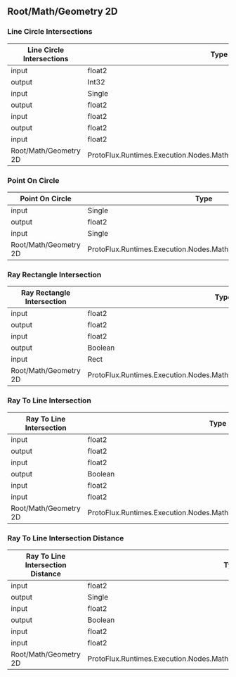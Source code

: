 <!-----------------------------------------------------------------------+
 ! This file has been generated using a script. Do not edit it manually. !
 ! Edit the individual node pages instead.                               !
 +----------------------------------------------------------------------->

## Root/Math/Geometry 2D

### Line Circle Intersections

<!-- ProtofluxNode:start -->
| Line Circle Intersections | Type | Label |
| --- | ---- | ----- |
| input | float2 | Center |
| output | Int32 | IntersectionCount |
| input | Single | Radius |
| output | float2 | Intersection0 |
| input | float2 | LinePoint0 |
| output | float2 | Intersection1 |
| input | float2 | LinePoint1 |
| Root/Math/Geometry 2D | ProtoFlux.Runtimes.Execution.Nodes.Math.Geometry2D.LineCircleIntersections |  |
<!-- ProtofluxNode:end -->


### Point On Circle

<!-- ProtofluxNode:start -->
| Point On Circle | Type | Label |
| --- | ---- | ----- |
| input | Single | NormalizedPosition |
| output | float2 | * |
| input | Single | Radius |
| Root/Math/Geometry 2D | ProtoFlux.Runtimes.Execution.Nodes.Math.Geometry2D.PointOnCircle |  |
<!-- ProtofluxNode:end -->


### Ray Rectangle Intersection

<!-- ProtofluxNode:start -->
| Ray Rectangle Intersection | Type | Label |
| --- | ---- | ----- |
| input | float2 | Origin |
| output | float2 | Intersection |
| input | float2 | Direction |
| output | Boolean | Intersects |
| input | Rect | Rectangle |
| Root/Math/Geometry 2D | ProtoFlux.Runtimes.Execution.Nodes.Math.Geometry2D.RayRectangleIntersection |  |
<!-- ProtofluxNode:end -->


### Ray To Line Intersection

<!-- ProtofluxNode:start -->
| Ray To Line Intersection | Type | Label |
| --- | ---- | ----- |
| input | float2 | Origin |
| output | float2 | Intersection |
| input | float2 | Direction |
| output | Boolean | Intersects |
| input | float2 | LinePoint0 |
| input | float2 | LinePoint1 |
| Root/Math/Geometry 2D | ProtoFlux.Runtimes.Execution.Nodes.Math.Geometry2D.RayToLineIntersection |  |
<!-- ProtofluxNode:end -->


### Ray To Line Intersection Distance

<!-- ProtofluxNode:start -->
| Ray To Line Intersection Distance | Type | Label |
| --- | ---- | ----- |
| input | float2 | Origin |
| output | Single | Distance |
| input | float2 | Direction |
| output | Boolean | Intersects |
| input | float2 | LinePoint0 |
| input | float2 | LinePoint1 |
| Root/Math/Geometry 2D | ProtoFlux.Runtimes.Execution.Nodes.Math.Geometry2D.RayToLineIntersectionDistance |  |
<!-- ProtofluxNode:end -->


